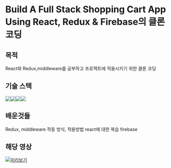 # Build A Full Stack Shopping Cart App Using React, Redux & Firebase의 클론 코딩  

## 목적
React와 Redux,middleware를 공부하고 프로젝트에 적용시키기 위한 클론 코딩

## 기술 스택 
<img src="https://img.shields.io/badge/Firebase-FFCA28?style=for-the-badge&logo=Firebase&logoColor=white"><img src="https://img.shields.io/badge/Redux-764ABC?style=for-the-badge&logo=Redux&logoColor=white"><img src="https://img.shields.io/badge/React-61DAFB?style=for-the-badge&logo=React&logoColor=white"><img src="https://img.shields.io/badge/styled-components-DB7093?style=for-the-badge&logo=styled-components&logoColor=white">

## 배운것들
Redux, middleware 작동 방식, 적용방법
react에 대한 복습
firebase

## 해당 영상
[![미리보기](https://img.youtube.com/vi/_zWOpsv4jW4/0.jpg)](https://www.youtube.com/watch?v=_zWOpsv4jW4)  